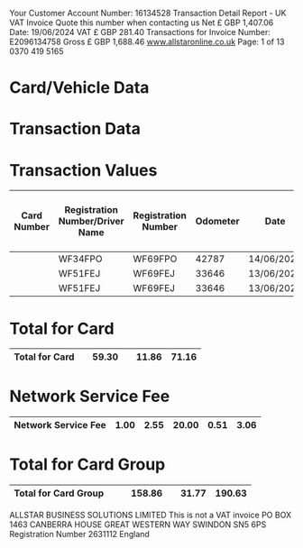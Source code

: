 
Your Customer Account Number: 16134528
Transaction Detail Report - UK VAT Invoice
Quote this number when contacting us
Net £ GBP 1,407.06
Date: 19/06/2024
VAT £ GBP 281.40
Transactions for Invoice Number: E2096134758
Gross £ GBP 1,688.46
www.allstaronline.co.uk
Page: 1 of 13
0370 419 5165

# Card/Vehicle Data

# Transaction Data

# Transaction Values

| Card Number | Registration Number/Driver Name | Registration Number | Odometer | Date       | Time  | Voucher No/Supplier | City   | Product | Network | Litres/Quantity | Net Unit Price £ GBP | Net £ GBP | VAT Rate % | VAT £ GBP | Gross £ GBP |
| ----------- | ------------------------------- | ------------------- | -------- | ---------- | ----- | ------------------- | ------ | ------- | ------- | --------------- | -------------------- | --------- | ---------- | --------- | ----------- |
|             | WF34FPO                         | WF69FPO             | 42787    | 14/06/2024 | 11:03 | 000000              | London | Diesel  | Premier | 47.40           | 1.25                 | 59.30     | 20.00      | 11.86     | 71.16       |
|             | WF51FEJ                         | WF69FEJ             | 33646    | 13/06/2024 | 09:12 | 736307              | London | Adblue  | Jet     | 1.00            | 24.16                | 24.16     | 20.00      | 4.83      | 28.99       |
|             | WF51FEJ                         | WF69FEJ             | 33646    | 13/06/2024 | 09:12 | 736307              | London | Diesel  | Jet     | 58.22           | 1.25                 | 72.85     | 20.00      | 14.57     | 87.42       |

# Total for Card

| Total for Card |   | 59.30 |   | 11.86 | 71.16 |
| -------------- | - | ----- | - | ----- | ----- |

# Network Service Fee

| Network Service Fee | 1.00 | 2.55 | 20.00 | 0.51 | 3.06 |
| ------------------- | ---- | ---- | ----- | ---- | ---- |

# Total for Card Group

| Total for Card Group |   |   | 158.86 |   | 31.77 | 190.63 |
| -------------------- | - | - | ------ | - | ----- | ------ |

ALLSTAR BUSINESS SOLUTIONS LIMITED
This is not a VAT invoice
PO BOX 1463 CANBERRA HOUSE GREAT WESTERN WAY SWINDON SN5 6PS
Registration Number 2631112 England
